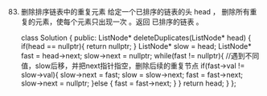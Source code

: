  83. 删除排序链表中的重复元素
给定一个已排序的链表的头 head ， 删除所有重复的元素，使每个元素只出现一次 。返回 已排序的链表 。


		class Solution {
		public:
		    ListNode* deleteDuplicates(ListNode* head) {
		        if(head == nullptr){
		            return nullptr;
		        }
		        ListNode* slow = head;
		        ListNode* fast = head->next;
		        slow->next = nullptr;
		        while(fast != nullptr){
		            //遇到不同值，slow后移，并把next指针指空，删除后续的重复节点
		            if(fast->val != slow->val){
		                slow->next = fast;
		                slow = slow->next;
		                fast = fast->next;
		                slow->next = nullptr;
		            }else {
		                fast = fast->next;
		            }
		        }
		        return head;
		    }
		};